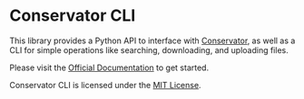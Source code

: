 # Conservator CLI

This library provides a Python API to interface with 
[Conservator](https://flirconservator.com/), as well as a CLI for
simple operations like searching, downloading, and uploading files.

Please visit the [Official Documentation](https://flir.github.io/conservator-cli/)
to get started.

Conservator CLI is licensed under the [MIT License](https://opensource.org/licenses/MIT).
